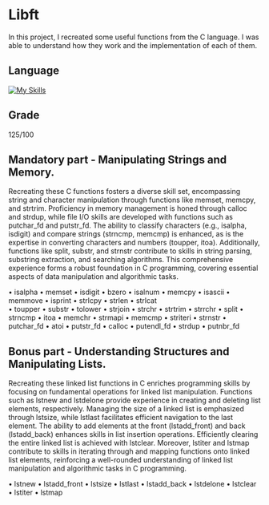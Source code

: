 # Libft
In this project, I recreated some useful functions from the C language. I was able to understand how they work and the implementation of each of them.

## Language
[![My Skills](https://skillicons.dev/icons?i=c)](https://skillicons.dev)

## Grade

125/100

## Mandatory part - Manipulating Strings and Memory.

Recreating these C functions fosters a diverse skill set, encompassing string and character manipulation through functions like memset, memcpy, and strtrim. Proficiency in memory management is honed through calloc and strdup, while file I/O skills are developed with functions such as putchar_fd and putstr_fd. The ability to classify characters (e.g., isalpha, isdigit) and compare strings (strncmp, memcmp) is enhanced, as is the expertise in converting characters and numbers (toupper, itoa). Additionally, functions like split, substr, and strnstr contribute to skills in string parsing, substring extraction, and searching algorithms. This comprehensive experience forms a robust foundation in C programming, covering essential aspects of data manipulation and algorithmic tasks.

• isalpha            • memset
• isdigit            • bzero
• isalnum            • memcpy
• isascii            • memmove
• isprint            • strlcpy
• strlen             • strlcat           
• toupper            • substr
• tolower            • strjoin
• strchr             • strtrim
• strrchr            • split
• strncmp            • itoa
• memchr             • strmapi
• memcmp             • striteri
• strnstr            • putchar_fd
• atoi               • putstr_fd
• calloc             • putendl_fd
• strdup             • putnbr_fd

## Bonus part - Understanding Structures and Manipulating Lists.

Recreating these linked list functions in C enriches programming skills by focusing on fundamental operations for linked list manipulation. Functions such as lstnew and lstdelone provide experience in creating and deleting list elements, respectively. Managing the size of a linked list is emphasized through lstsize, while lstlast facilitates efficient navigation to the last element. The ability to add elements at the front (lstadd_front) and back (lstadd_back) enhances skills in list insertion operations. Efficiently clearing the entire linked list is achieved with lstclear. Moreover, lstiter and lstmap contribute to skills in iterating through and mapping functions onto linked list elements, reinforcing a well-rounded understanding of linked list manipulation and algorithmic tasks in C programming.

• lstnew  • lstadd_front  • lstsize • lstlast • lstadd_back • lstdelone • lstclear • lstiter • lstmap
